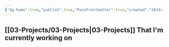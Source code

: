 ```yaml
---
{"dg-home":true,"publish":true,"PassFrontmatter":true,"created":"2024-12-18T20:40:04.792+05:30","updated":"2024-12-31T17:49:47.858+05:30"}
---
```




## [[03-Projects/03-Projects\|03-Projects]] That I'm currently working on
